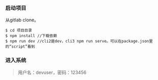 ### 启动项目

从gitlab clone。

```shell
$ cd 项目目录
$ npm install //下载依赖
$ npm run dev //cli2是dev，cli3 npm run serve。可以在package.json里的“script”看到
```



### 进入系统

> 用户名：devuser，密码：123456





